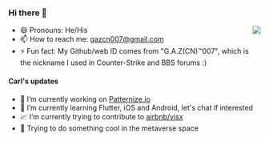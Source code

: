 
### Hi there 👋 
<img align="right"  src="https://github.com/gazcn007/gif/blob/main/faron.gif">

- 😄 Pronouns: He/His
- 📫 How to reach me: gazcn007@gmail.com
- ⚡ Fun fact: My Github/web ID comes from "G.A.Z(CN)™️007", which is the nickname I used in Counter-Strike and BBS forums :) 

#### Carl's updates
- 🔭 I’m currently working on [Patternize.io](https://patternize.github.io/)
- 🌱 I’m currently learning Flutter, iOS and Android, let's chat if interested
- 📈 I’m currently trying to contribute to [airbnb/visx](https://airbnb.io/visx/)
- 🚀 Trying to do something cool in the metaverse space
